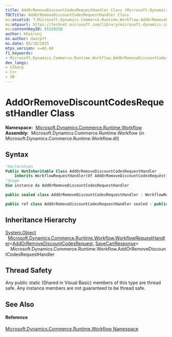 ```yaml
---
title: AddOrRemoveDiscountCodesRequestHandler Class (Microsoft.Dynamics.Commerce.Runtime.Workflow)
TOCTitle: AddOrRemoveDiscountCodesRequestHandler Class
ms:assetid: T:Microsoft.Dynamics.Commerce.Runtime.Workflow.AddOrRemoveDiscountCodesRequestHandler
ms:mtpsurl: https://technet.microsoft.com/library/microsoft.dynamics.commerce.runtime.workflow.addorremovediscountcodesrequesthandler(v=AX.60)
ms:contentKeyID: 65320258
author: Khairunj
ms.author: daxcpft
ms.date: 05/18/2015
mtps_version: v=AX.60
f1_keywords:
- Microsoft.Dynamics.Commerce.Runtime.Workflow.AddOrRemoveDiscountCodesRequestHandler
dev_langs:
- CSharp
- C++
- VB
---
```


# AddOrRemoveDiscountCodesRequestHandler Class

**Namespace:**  [Microsoft.Dynamics.Commerce.Runtime.Workflow](microsoft-dynamics-commerce-runtime-workflow-namespace.md)  
**Assembly:**  Microsoft.Dynamics.Commerce.Runtime.Workflow (in Microsoft.Dynamics.Commerce.Runtime.Workflow.dll)

## Syntax

``` vb
'Declaration
Public NotInheritable Class AddOrRemoveDiscountCodesRequestHandler _
    Inherits WorkflowRequestHandler(Of AddOrRemoveDiscountCodesRequest, SaveCartResponse)
'Usage
Dim instance As AddOrRemoveDiscountCodesRequestHandler
```

``` csharp
public sealed class AddOrRemoveDiscountCodesRequestHandler : WorkflowRequestHandler<AddOrRemoveDiscountCodesRequest, SaveCartResponse>
```

``` c++
public ref class AddOrRemoveDiscountCodesRequestHandler sealed : public WorkflowRequestHandler<AddOrRemoveDiscountCodesRequest^, SaveCartResponse^>
```

## Inheritance Hierarchy

[System.Object](https://technet.microsoft.com/library/e5kfa45b\(v=ax.60\))  
  [Microsoft.Dynamics.Commerce.Runtime.Workflow.WorkflowRequestHandler](workflowrequesthandler-trequest-tresponse-class-microsoft-dynamics-commerce-runtime-workflow.md)\<[AddOrRemoveDiscountCodesRequest](addorremovediscountcodesrequest-class-microsoft-dynamics-commerce-runtime-messages.md), [SaveCartResponse](savecartresponse-class-microsoft-dynamics-commerce-runtime-messages.md)\>  
    Microsoft.Dynamics.Commerce.Runtime.Workflow.AddOrRemoveDiscountCodesRequestHandler  

## Thread Safety

Any public static (Shared in Visual Basic) members of this type are thread safe. Any instance members are not guaranteed to be thread safe.

## See Also

#### Reference

[Microsoft.Dynamics.Commerce.Runtime.Workflow Namespace](microsoft-dynamics-commerce-runtime-workflow-namespace.md)

